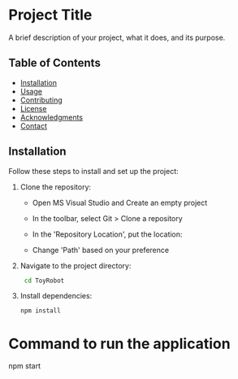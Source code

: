 # Project Title

A brief description of your project, what it does, and its purpose.

## Table of Contents
- [Installation](#installation)
- [Usage](#usage)
- [Contributing](#contributing)
- [License](#license)
- [Acknowledgments](#acknowledgments)
- [Contact](#contact)

## Installation

Follow these steps to install and set up the project:

1. Clone the repository:
   * Open MS Visual Studio and Create an empty project
   * In the toolbar, select Git > Clone a repository
   * In the 'Repository Location', put the location:
     
   * Change 'Path' based on your preference

2. Navigate to the project directory:
   ```bash
    cd ToyRobot

3. Install dependencies:
   ```bash
   npm install

# Command to run the application
npm start
   

